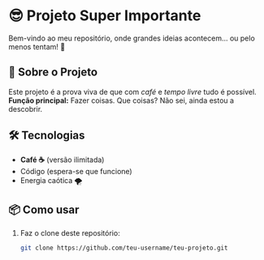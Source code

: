 # 😎 Projeto Super Importante

Bem-vindo ao meu repositório, onde grandes ideias acontecem... ou pelo menos tentam! 🚀

## 📖 Sobre o Projeto  
Este projeto é a prova viva de que com *café* e *tempo livre* tudo é possível.  
**Função principal:** Fazer coisas. Que coisas? Não sei, ainda estou a descobrir.  

## 🛠️ Tecnologias  
- **Café ☕** (versão ilimitada)  
- Código (espera-se que funcione)  
- Energia caótica 🌪️  

## 📦 Como usar  
1. Faz o clone deste repositório:  
   ```bash
   git clone https://github.com/teu-username/teu-projeto.git

